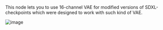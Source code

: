 This node lets you to use 16-channel VAE for modified versions of SDXL-checkpoints which were designed to work with such kind of VAE.

![image](https://github.com/user-attachments/assets/63de6dbe-9646-4a24-b0f6-8f8d7c1feb74)
